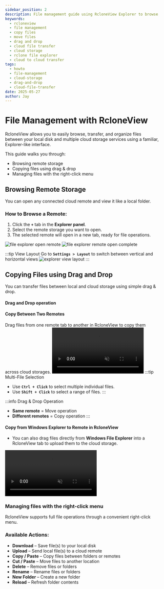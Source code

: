 ```yaml
---
sidebar_position: 2
description: File management guide using RcloneView Explorer to browse, copy, and manage local and cloud storage files.
keywords:
  - rcloneview
  - file management
  - copy files
  - move files
  - drag and drop
  - cloud file transfer
  - cloud storage
  - rclone file explorer
  - cloud to cloud transfer
tags:
  - howto
  - file-management
  - cloud-storage
  - drag-and-drop
  - cloud-file-transfer
date: 2025-05-27
author: Jay
---
```

# File Management with RcloneView

RcloneView allows you to easily browse, transfer, and organize files between your local disk and multiple cloud storage services using a familiar, Explorer-like interface. 

This guide walks you through:

- Browsing remote storage
- Copying files using drag & drop
- Managing files with the right-click menu

## Browsing Remote Storage

You can open any connected cloud remote and view it like a local folder.

### How to Browse a Remote:

1. Click the **`+`** tab in the **Explorer panel**.
2. Select the remote storage you want to open.
3. The selected remote will open in a new tab, ready for file operations.

<div class="img-grid-2">
<img src="/support/images/en/howto/rcloneview-basic/file-explorer-open-remote.png" alt="file explorer open remote" class="img-medium img-center" />
<img src="/support/images/en/howto/rcloneview-basic/file-explorer-remote-open-complete.png" alt="file explorer remote open complete" class="img-medium img-center" />
</div>

:::tip View Layout
Go to **`Settings > Layout`** to switch between vertical and horizontal views 
<img src="/support/images/en/howto/rcloneview-basic/explorer-view-layout.png" alt="explorer view layout" class="img-small img-left" />
:::

## Copying Files using Drag and Drop

You can transfer files between local and cloud storage using simple drag & drop.
#### Drag and Drop operation

#### Copy Between Two Remotes

Drag files from one remote tab to another in RcloneView to copy them across cloud storages.
<video src="/support/videos/en/howto/rcloneview-basic/rclonview-explorer-drag-and-drop.mp4" class="video-medium video-center" controls muted loop playsinline>
  rclonview explorer drag and drop
</video>
:::tip Multi-File Selection
- Use **`Ctrl + Click`** to select multiple individual files.
- Use **`Shift + Click`** to select a range of files.
:::


:::info Drag & Drop Operation
- **Same remote** = Move operation  
- **Different remotes** = Copy operation
:::

#### Copy from Windows Explorer to Remote in RcloneView
- You can also drag files directly from **Windows File Explorer** into a RcloneView tab to upload them to the cloud storage.
<video src="/support/videos/en/howto/rcloneview-basic/windows-explorer-drag-and-drop.mp4" class="video-medium video-center" controls muted loop playsinline>
  windows explorer drag and drop
</video>

### Managing files with the right-click menu

RcloneView supports full file operations through a convenient right-click menu.

### Available Actions:

-  **Download** – Save file(s) to your local disk  
- **Upload** – Send local file(s) to a cloud remote  
- **Copy / Paste** – Copy files between folders or remotes  
- **Cut / Paste** – Move files to another location  
- **Delete** – Remove files or folders  
- **Rename** – Rename files or folders  
- **New Folder** – Create a new folder  
- **Reload** – Refresh folder contents






